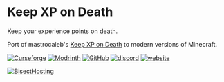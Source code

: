 # Keep XP on Death
 
Keep your experience points on death.

Port of mastrocaleb's [Keep XP on Death](https://www.curseforge.com/minecraft/mc-mods/keep-xp-on-death-fabric) to modern versions of Minecraft.

[![Curseforge](https://cdn.jsdelivr.net/npm/@intergrav/devins-badges@3/assets/cozy-minimal/available/curseforge_vector.svg)](https://www.curseforge.com/minecraft/mc-mods/keep-xp-on-death) [![Modrinth](https://cdn.jsdelivr.net/npm/@intergrav/devins-badges@3/assets/cozy-minimal/available/modrinth_vector.svg)](https://modrinth.com/mod/keep-xp-on-death) [![GitHub](https://cdn.jsdelivr.net/npm/@intergrav/devins-badges@3/assets/cozy-minimal/available/github_vector.svg)](https://github.com/Identity-Theft/keep-xp-on-death) [![discord](https://cdn.jsdelivr.net/npm/@intergrav/devins-badges@3/assets/cozy-minimal/social/discord-singular_vector.svg)](https://discord.gg/TyfPRCrJ9E) [![website](https://cdn.jsdelivr.net/npm/@intergrav/devins-badges@3/assets/cozy-minimal/documentation/website_vector.svg)](https://identity-theft.github.io/)

[![BisectHosting](https://www.bisecthosting.com/partners/custom-banners/06da615c-314d-40b5-8cca-00204bd8d9b4.webp "BisectHosting")](https://bisecthosting.com/identity "BisectHosting")
